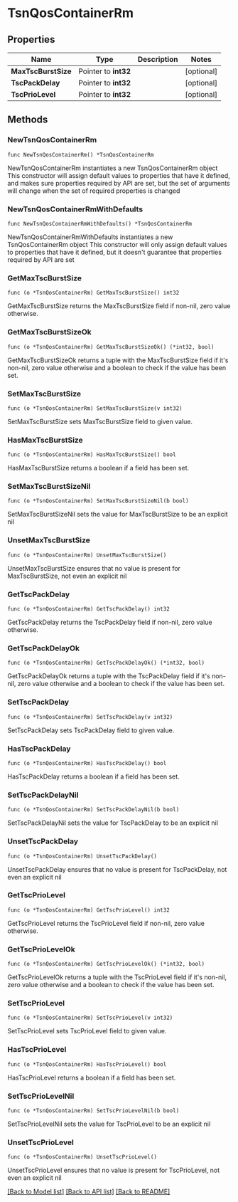 # TsnQosContainerRm

## Properties

Name | Type | Description | Notes
------------ | ------------- | ------------- | -------------
**MaxTscBurstSize** | Pointer to **int32** |  | [optional] 
**TscPackDelay** | Pointer to **int32** |  | [optional] 
**TscPrioLevel** | Pointer to **int32** |  | [optional] 

## Methods

### NewTsnQosContainerRm

`func NewTsnQosContainerRm() *TsnQosContainerRm`

NewTsnQosContainerRm instantiates a new TsnQosContainerRm object
This constructor will assign default values to properties that have it defined,
and makes sure properties required by API are set, but the set of arguments
will change when the set of required properties is changed

### NewTsnQosContainerRmWithDefaults

`func NewTsnQosContainerRmWithDefaults() *TsnQosContainerRm`

NewTsnQosContainerRmWithDefaults instantiates a new TsnQosContainerRm object
This constructor will only assign default values to properties that have it defined,
but it doesn't guarantee that properties required by API are set

### GetMaxTscBurstSize

`func (o *TsnQosContainerRm) GetMaxTscBurstSize() int32`

GetMaxTscBurstSize returns the MaxTscBurstSize field if non-nil, zero value otherwise.

### GetMaxTscBurstSizeOk

`func (o *TsnQosContainerRm) GetMaxTscBurstSizeOk() (*int32, bool)`

GetMaxTscBurstSizeOk returns a tuple with the MaxTscBurstSize field if it's non-nil, zero value otherwise
and a boolean to check if the value has been set.

### SetMaxTscBurstSize

`func (o *TsnQosContainerRm) SetMaxTscBurstSize(v int32)`

SetMaxTscBurstSize sets MaxTscBurstSize field to given value.

### HasMaxTscBurstSize

`func (o *TsnQosContainerRm) HasMaxTscBurstSize() bool`

HasMaxTscBurstSize returns a boolean if a field has been set.

### SetMaxTscBurstSizeNil

`func (o *TsnQosContainerRm) SetMaxTscBurstSizeNil(b bool)`

 SetMaxTscBurstSizeNil sets the value for MaxTscBurstSize to be an explicit nil

### UnsetMaxTscBurstSize
`func (o *TsnQosContainerRm) UnsetMaxTscBurstSize()`

UnsetMaxTscBurstSize ensures that no value is present for MaxTscBurstSize, not even an explicit nil
### GetTscPackDelay

`func (o *TsnQosContainerRm) GetTscPackDelay() int32`

GetTscPackDelay returns the TscPackDelay field if non-nil, zero value otherwise.

### GetTscPackDelayOk

`func (o *TsnQosContainerRm) GetTscPackDelayOk() (*int32, bool)`

GetTscPackDelayOk returns a tuple with the TscPackDelay field if it's non-nil, zero value otherwise
and a boolean to check if the value has been set.

### SetTscPackDelay

`func (o *TsnQosContainerRm) SetTscPackDelay(v int32)`

SetTscPackDelay sets TscPackDelay field to given value.

### HasTscPackDelay

`func (o *TsnQosContainerRm) HasTscPackDelay() bool`

HasTscPackDelay returns a boolean if a field has been set.

### SetTscPackDelayNil

`func (o *TsnQosContainerRm) SetTscPackDelayNil(b bool)`

 SetTscPackDelayNil sets the value for TscPackDelay to be an explicit nil

### UnsetTscPackDelay
`func (o *TsnQosContainerRm) UnsetTscPackDelay()`

UnsetTscPackDelay ensures that no value is present for TscPackDelay, not even an explicit nil
### GetTscPrioLevel

`func (o *TsnQosContainerRm) GetTscPrioLevel() int32`

GetTscPrioLevel returns the TscPrioLevel field if non-nil, zero value otherwise.

### GetTscPrioLevelOk

`func (o *TsnQosContainerRm) GetTscPrioLevelOk() (*int32, bool)`

GetTscPrioLevelOk returns a tuple with the TscPrioLevel field if it's non-nil, zero value otherwise
and a boolean to check if the value has been set.

### SetTscPrioLevel

`func (o *TsnQosContainerRm) SetTscPrioLevel(v int32)`

SetTscPrioLevel sets TscPrioLevel field to given value.

### HasTscPrioLevel

`func (o *TsnQosContainerRm) HasTscPrioLevel() bool`

HasTscPrioLevel returns a boolean if a field has been set.

### SetTscPrioLevelNil

`func (o *TsnQosContainerRm) SetTscPrioLevelNil(b bool)`

 SetTscPrioLevelNil sets the value for TscPrioLevel to be an explicit nil

### UnsetTscPrioLevel
`func (o *TsnQosContainerRm) UnsetTscPrioLevel()`

UnsetTscPrioLevel ensures that no value is present for TscPrioLevel, not even an explicit nil

[[Back to Model list]](../README.md#documentation-for-models) [[Back to API list]](../README.md#documentation-for-api-endpoints) [[Back to README]](../README.md)


